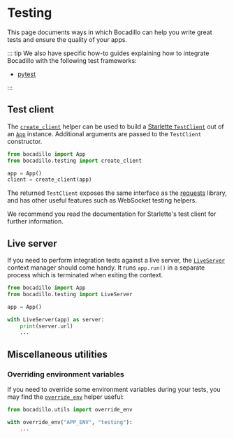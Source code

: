 # Testing

This page documents ways in which Bocadillo can help you write great tests and ensure the quality of your apps.

::: tip
We also have specific how-to guides explaining how to integrate Bocadillo with the following test frameworks:

- [pytest](/how-to/test-pytest.md)

:::

## Test client

The [`create_client`](/api/testing.md#create-client) helper can be used to build a [Starlette `TestClient`](https://www.starlette.io/testclient/) out of an [`App`](/api/applications.md#App) instance. Additional arguments are passed to the `TestClient` constructor.

[requests]: http://docs.python-requests.org/en/master/

```python
from bocadillo import App
from bocadillo.testing import create_client

app = App()
client = create_client(app)
```

The returned `TestClient` exposes the same interface as the [requests] library, and has other useful features such as WebSocket testing helpers.

We recommend you read the documentation for Starlette's test client for further information.

## Live server

If you need to perform integration tests against a live server, the [`LiveServer`](/api/testing.md#liveserver) context manager should come handy. It runs `app.run()` in a separate process which is terminated when exiting the context.

```python
from bocadillo import App
from bocadillo.testing import LiveServer

app = App()

with LiveServer(app) as server:
    print(server.url)
    ...
```

## Miscellaneous utilities

### Overriding environment variables

If you need to override some environment variables during your tests, you may find the [`override_env`](/api/utils.md#override-env) helper useful:

```python
from bocadillo.utils import override_env

with override_env("APP_ENV", "testing"):
    ...
```
